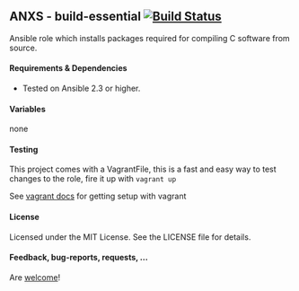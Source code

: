 ## ANXS - build-essential [![Build Status](https://travis-ci.org/ANXS/build-essential.png)](https://travis-ci.org/ANXS/build-essential)

Ansible role which installs packages required for compiling C software from source.


#### Requirements & Dependencies
- Tested on Ansible 2.3 or higher.


#### Variables

none


#### Testing
This project comes with a VagrantFile, this is a fast and easy way to test changes to the role, fire it up with `vagrant up`

See [vagrant docs](https://docs.vagrantup.com/v2/) for getting setup with vagrant


#### License

Licensed under the MIT License. See the LICENSE file for details.


#### Feedback, bug-reports, requests, ...

Are [welcome](https://github.com/ANXS/build-essential/issues)!

